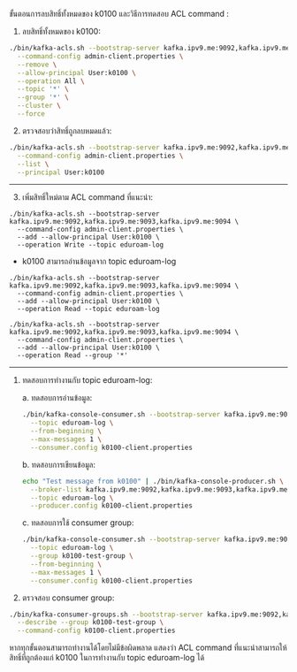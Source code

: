 ขั้นตอนการลบสิทธิ์ทั้งหมดของ k0100 และวิธีการทดสอบ ACL command :

1. ลบสิทธิ์ทั้งหมดของ k0100:

```bash
./bin/kafka-acls.sh --bootstrap-server kafka.ipv9.me:9092,kafka.ipv9.me:9093,kafka.ipv9.me:9094 \
  --command-config admin-client.properties \
  --remove \
  --allow-principal User:k0100 \
  --operation All \
  --topic '*' \
  --group '*' \
  --cluster \
  --force
```

2. ตรวจสอบว่าสิทธิ์ถูกลบหมดแล้ว:

```bash
./bin/kafka-acls.sh --bootstrap-server kafka.ipv9.me:9092,kafka.ipv9.me:9093,kafka.ipv9.me:9094 \
  --command-config admin-client.properties \
  --list \
  --principal User:k0100
```
---
3. เพิ่มสิทธิ์ใหม่ตาม ACL command ที่แนะนำ:

```
./bin/kafka-acls.sh --bootstrap-server kafka.ipv9.me:9092,kafka.ipv9.me:9093,kafka.ipv9.me:9094 \
  --command-config admin-client.properties \
  --add --allow-principal User:k0100 \
  --operation Write --topic eduroam-log
```

- k0100 สามารถอ่านข้อมูลจาก topic eduroam-log
```
./bin/kafka-acls.sh --bootstrap-server kafka.ipv9.me:9092,kafka.ipv9.me:9093,kafka.ipv9.me:9094 \
  --command-config admin-client.properties \
  --add --allow-principal User:k0100 \
  --operation Read --topic eduroam-log

./bin/kafka-acls.sh --bootstrap-server kafka.ipv9.me:9092,kafka.ipv9.me:9093,kafka.ipv9.me:9094 \
  --command-config admin-client.properties \
  --add --allow-principal User:k0100 \
  --operation Read --group '*'
```

---
1. ทดสอบการทำงานกับ topic eduroam-log:

   a. ทดสอบการอ่านข้อมูล:
   ```bash
   ./bin/kafka-console-consumer.sh --bootstrap-server kafka.ipv9.me:9092,kafka.ipv9.me:9093,kafka.ipv9.me:9094 \
     --topic eduroam-log \
     --from-beginning \
     --max-messages 1 \
     --consumer.config k0100-client.properties
   ```

   b. ทดสอบการเขียนข้อมูล:
   ```bash
   echo "Test message from k0100" | ./bin/kafka-console-producer.sh \
     --broker-list kafka.ipv9.me:9092,kafka.ipv9.me:9093,kafka.ipv9.me:9094 \
     --topic eduroam-log \
     --producer.config k0100-client.properties
   ```

   c. ทดสอบการใช้ consumer group:
   ```bash
   ./bin/kafka-console-consumer.sh --bootstrap-server kafka.ipv9.me:9092,kafka.ipv9.me:9093,kafka.ipv9.me:9094 \
     --topic eduroam-log \
     --group k0100-test-group \
     --from-beginning \
     --max-messages 1 \
     --consumer.config k0100-client.properties
   ```

2. ตรวจสอบ consumer group:
```bash
./bin/kafka-consumer-groups.sh --bootstrap-server kafka.ipv9.me:9092,kafka.ipv9.me:9093,kafka.ipv9.me:9094 \
  --describe --group k0100-test-group \
  --command-config k0100-client.properties
```

หากทุกขั้นตอนสามารถทำงานได้โดยไม่มีข้อผิดพลาด แสดงว่า ACL command ที่แนะนำสามารถให้สิทธิ์ที่ถูกต้องแก่ k0100 ในการทำงานกับ topic eduroam-log ได้

